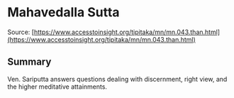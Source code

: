 # Mahavedalla Sutta



Source: [https://www.accesstoinsight.org/tipitaka/mn/mn.043.than.html](https://www.accesstoinsight.org/tipitaka/mn/mn.043.than.html)



## Summary

Ven. Sariputta answers questions dealing with discernment, right view, and the higher meditative attainments.